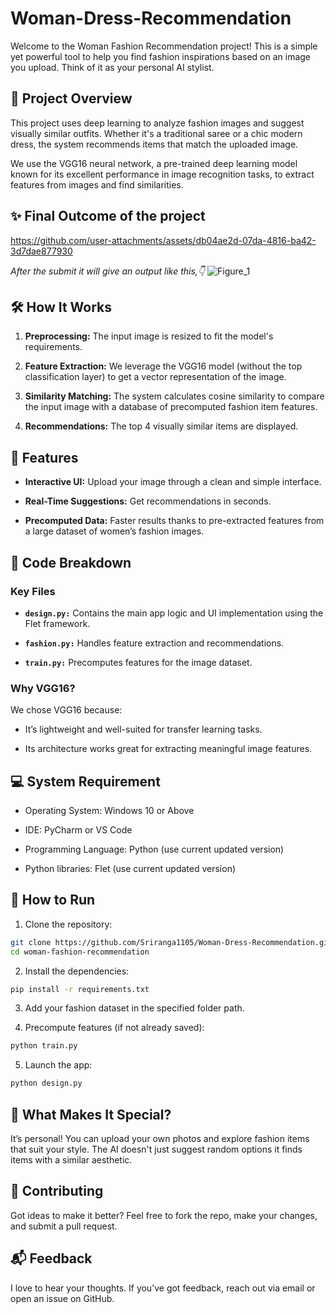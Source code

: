 # Woman-Dress-Recommendation #
Welcome to the Woman Fashion Recommendation project! This is a simple yet powerful tool to help you find fashion inspirations based on an image you upload. Think of it as your personal AI stylist.

## 🎯 Project Overview ##
This project uses deep learning to analyze fashion images and suggest visually similar outfits. Whether it's a traditional saree or a chic modern dress, the system recommends items that match the uploaded image.

We use the VGG16 neural network, a pre-trained deep learning model known for its excellent performance in image recognition tasks, to extract features from images and find similarities.

## ✨ Final Outcome of the project ##
https://github.com/user-attachments/assets/db04ae2d-07da-4816-ba42-3d7dae877930

*After the submit it will give an output like this,👇*
![Figure_1](https://github.com/user-attachments/assets/cd2b6879-ac79-40fe-8a2a-38147ba9717d)

## 🛠 How It Works ##
1. **Preprocessing:** The input image is resized to fit the model's requirements.
 
2. **Feature Extraction:** We leverage the VGG16 model (without the top classification layer) to get a vector representation of the image.
3. **Similarity Matching:** The system calculates cosine similarity to compare the input image with a database of precomputed fashion item features.
4. **Recommendations:** The top 4 visually similar items are displayed.

## 🚀 Features ##
* **Interactive UI:** Upload your image through a clean and simple interface.

* **Real-Time Suggestions:** Get recommendations in seconds.
* **Precomputed Data:** Faster results thanks to pre-extracted features from a large dataset of women’s fashion images.

## 📂 Code Breakdown ##
### Key Files ###
* **```design.py:```** Contains the main app logic and UI implementation using the Flet framework.

* **```fashion.py:```** Handles feature extraction and recommendations.
* **```train.py:```** Precomputes features for the image dataset.

### Why VGG16? ###
We chose VGG16 because:
* It’s lightweight and well-suited for transfer learning tasks.

* Its architecture works great for extracting meaningful image features.

## 💻 System Requirement ##
* Operating System: Windows 10 or Above

* IDE: PyCharm or VS Code
* Programming Language: Python (use current updated version)
* Python libraries: Flet (use current updated version)

## 🔧 How to Run ##
1. Clone the repository:
```bash
git clone https://github.com/Sriranga1105/Woman-Dress-Recommendation.git
cd woman-fashion-recommendation
```

2. Install the dependencies:
```bash
pip install -r requirements.txt
```
3. Add your fashion dataset in the specified folder path.

4. Precompute features (if not already saved):
```bash
python train.py
```

5. Launch the app:
```bash
python design.py
```

## 🌟 What Makes It Special? ##
It’s personal! You can upload your own photos and explore fashion items that suit your style. The AI doesn't just suggest random options it finds items with a similar aesthetic.

## 🤝 Contributing ##
Got ideas to make it better? Feel free to fork the repo, make your changes, and submit a pull request.

## 📬 Feedback ##
I love to hear your thoughts. If you’ve got feedback, reach out via email or open an issue on GitHub.
